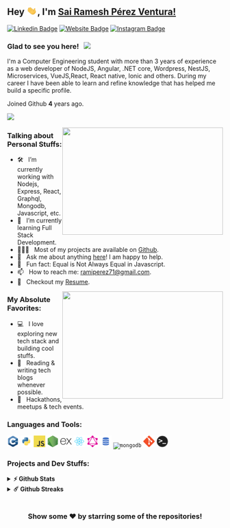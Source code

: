 ## Hey <img src="./gifs/Hi.gif" width="25" height="20"/>, I'm [Sai Ramesh Pérez Ventura!](https://github.com/Silentsnake27/)

[![Linkedin Badge](https://img.shields.io/badge/-LinkedIn-0e76a8?style=flat-square&logo=Linkedin&logoColor=white)](https://www.linkedin.com/in/sai-ramesh-p-3943681ab/)
[![Website Badge](https://img.shields.io/badge/Website-3b5998?style=flat-square&logo=google-chrome&logoColor=white)](https://silentsnake27-portfolioweb-5sdig.ondigitalocean.app/)
[![Instagram Badge](https://img.shields.io/badge/-Instagram-e4405f?style=flat-square&logo=Instagram&logoColor=white)](https://instagram.com/sai-ramesh-p-3943681ab/)
<!-- [![Twitter Badge](https://img.shields.io/badge/-Twitter-00acee?style=flat-square&logo=Twitter&logoColor=white)](https://twitter.com/Silentsnake27) -->

<!-- [![Telegram Badge](https://img.shields.io/badge/-Telegram-0088cc?style=flat-square&logo=Telegram&logoColor=white)](https://t.me/Silentsnake27) -->

### Glad to see you here! &nbsp; ![](https://visitor-badge.glitch.me/badge?page_id=Silentsnake27.Silentsnake27&style=flat-square&color=0088cc)

I'm a Computer Engineering student with more than 3 years of experience as a
web developer of NodeJS, Angular, .NET core, Wordpress, NestJS,
Microservices, VueJS,React, React native, Ionic and others. During my career I have been
able to learn and refine knowledge that has helped me build a specific
profile.

Joined Github **4** years ago.

<!-- Since then I pushed **2652**+ commits, opened **229**+ issues, submitted **291**+ pull requests, created **20**+ gists and contributed to **24**+ public repositories.

Like My Work? -->

<!-- <a href="https://www.buymeacoffee.com/Silentsnake27" target="_blank"><img src="https://cdn.buymeacoffee.com/buttons/v2/default-yellow.png" alt="Buy Me A Coffee" height="60px" width="217px" ></a> -->

[![](https://gitwar.herokuapp.com/badge?username=Silentsnake27&label=Gitwar%20Profile%20Score&style=for-the-badge&color=0088cc)](https://gitwar.herokuapp.com/)

<img align="right" height="250" width="375" alt="" src="https://pa1.narvii.com/6147/accd86dca2fc1923c38444cfe2c5012c914d1329_hq.gif" />

### Talking about Personal Stuffs:

- 🛠 &nbsp; I’m currently working with Nodejs, Express, React, <br /> Graphql, Mongodb, Javascript, etc.
- 🚀 &nbsp; I’m currently learning Full Stack Development.
- 👨🏻‍💻 &nbsp; Most of my projects are available on [Github](https://github.com/Silentsnake27).
- 💬 &nbsp; Ask me about anything [here](https://github.com/Silentsnake27/Silentsnake27/issues/2)! I am happy to help.
- 👾 &nbsp; Fun fact: Equal is Not Always Equal in Javascript.
- 📫 &nbsp; How to reach me: ramiperez71@gmail.com.
- 📝 &nbsp; Checkout my [Resume](https://github.com/silentsnake27/silentsnake27-3/blob/master/resume.pdf).


<img align="right" height="250" width="375" alt="" src="https://i.pinimg.com/originals/41/7e/be/417ebee986aec41629278b1e04cfbfe9.gif" />

### My Absolute Favorites:

- 💻 &nbsp; I love exploring new tech stack and building cool stuffs.
- 📰 &nbsp; Reading & writing tech blogs whenever possible.
- 🍕 &nbsp; Hackathons, meetups & tech events.

### Languages and Tools:

<code><img height="27" src="https://raw.githubusercontent.com/github/explore/80688e429a7d4ef2fca1e82350fe8e3517d3494d/topics/cpp/cpp.png" alt="cpp"></code>
<code><img height="27" src="https://raw.githubusercontent.com/github/explore/80688e429a7d4ef2fca1e82350fe8e3517d3494d/topics/python/python.png" alt="python"></code>
<code><img height="27" src="https://raw.githubusercontent.com/github/explore/80688e429a7d4ef2fca1e82350fe8e3517d3494d/topics/javascript/javascript.png" alt="javascript"></code>
<code><img height="27" src="https://raw.githubusercontent.com/github/explore/80688e429a7d4ef2fca1e82350fe8e3517d3494d/topics/nodejs/nodejs.png" alt="nodejs"></code>
<code><img height="27" src="https://raw.githubusercontent.com/devicons/devicon/master/icons/express/express-original.svg" alt="expressjs"></code>
<code><img height="27" src="https://raw.githubusercontent.com/github/explore/80688e429a7d4ef2fca1e82350fe8e3517d3494d/topics/react/react.png" alt="react"></code>
<code><img height="27" src="https://raw.githubusercontent.com/github/explore/80688e429a7d4ef2fca1e82350fe8e3517d3494d/topics/graphql/graphql.png" alt="graphql"></code>
<code><img height="27" src="https://raw.githubusercontent.com/github/explore/80688e429a7d4ef2fca1e82350fe8e3517d3494d/topics/sql/sql.png" alt="sql"></code>
<code><img height="27" src="https://encrypted-tbn0.gstatic.com/images?q=tbn%3AANd9GcSTTzPAw-55ssm1Im594xYZ9eRQu2JylrkYLg&usqp=CAU" alt="mongodb"></code>
<code><img height="27" src="https://raw.githubusercontent.com/devicons/devicon/master/icons/git/git-original.svg" alt="git"></code>
<code><img height="27" src="https://raw.githubusercontent.com/github/explore/80688e429a7d4ef2fca1e82350fe8e3517d3494d/topics/terminal/terminal.png" alt="terminal"></code>

<!--
<code><img height="25" src="https://raw.githubusercontent.com/github/explore/80688e429a7d4ef2fca1e82350fe8e3517d3494d/topics/sass/sass.png" alt="sass"></code>
-->

### Projects and Dev Stuffs:

<details>	
  <summary><b>⚡ Github Stats</b></summary>

  <br />
  <img height="180em" src="https://github-readme-stats.vercel.app/api?username=Silentsnake27&show_icons=true&hide_border=true&&count_private=true&include_all_commits=true" />
  <img height="180em" src="https://github-readme-stats.vercel.app/api/top-langs/?username=Silentsnake27&exclude_repo=KNN-Image-Classification&show_icons=true&hide_border=true&layout=compact&langs_count=8"/>
</details>

<details>	
  <summary><b>☄️ Github Streaks</b></summary>

  <br />
  <img height="180em" src="https://github-readme-streak-stats.herokuapp.com/?user=Silentsnake27&hide_border=true" />
</details>

<!-- <details>
  <summary><b>🧑‍🚀 Open Source Projects</b></summary>

  <br />
  <table>
    <thead align="center">
      <tr border: none;>
        <td><b>💻 Projects</b></td>
        <td><b>🌟 Stars</b></td>
        <td><b>🍴 Forks</b></td>
        <td><b>🐛 Issues</b></td>
        <td><b>🔔 Pull Requests</b></td>
        <td><b>👨‍💻 Language</b></td>
      </tr>
    </thead>
    <tbody>
      <tr>
	      <td><a href="https://github.com/iampavangandhi/Gitwar"><b>🚀 Gitwar</b></a></td>
        <td><img alt="Stars" src="https://img.shields.io/github/stars/Silentsnake27/Gitwar?style=flat-square&labelColor=343b41"/></td>
        <td><img alt="Forks" src="https://img.shields.io/github/forks/Silentsnake27/Gitwar?style=flat-square&labelColor=343b41"/></td>
        <td><img alt="Issues" src="https://img.shields.io/github/issues/Silentsnake27/Gitwar?style=flat-square"/></td>
        <td><img alt="Pull Requests" src="https://img.shields.io/github/issues-pr/Silentsnake27/Gitwar?style=flat-square"/></td>
        <td><img alt="Language" src="https://img.shields.io/github/languages/top/Silentsnake27/Gitwar?style=flat-square"/></td>
      </tr>
      <tr>
	      <td><a href="https://github.com/iampavangandhi/TradeByte"><b>💸 TradeByte</b></a></td>
        <td><img alt="Stars" src="https://img.shields.io/github/stars/Silentsnake27/TradeByte?style=flat-square&labelColor=343b41"/></td>
        <td><img alt="Forks" src="https://img.shields.io/github/forks/Silentsnake27/TradeByte?style=flat-square&labelColor=343b41"/></td>
        <td><img alt="Issues" src="https://img.shields.io/github/issues/Silentsnake27/TradeByte?style=flat-square"/></td>
        <td><img alt="Pull Requests" src="https://img.shields.io/github/issues-pr/Silentsnake27/TradeByte?style=flat-square"/></td>
        <td><img alt="Language" src="https://img.shields.io/github/languages/top/Silentsnake27/TradeByte?label=javascript&style=flat-square"/></td>
      </tr>
      <tr>
	      <td><a href="https://github.com/iampavangandhi/TheNodeCourse"><b>👨🏻‍💻 TheNodeCourse</b></a></td>
        <td><img alt="Stars" src="https://img.shields.io/github/stars/Silentsnake27/TheNodeCourse?style=flat-square&labelColor=343b41"/></td>
        <td><img alt="Forks" src="https://img.shields.io/github/forks/Silentsnake27/TheNodeCourse?style=flat-square&labelColor=343b41"/></td>
        <td><img alt="Issues" src="https://img.shields.io/github/issues/Silentsnake27/TheNodeCourse?style=flat-square"/></td>
        <td><img alt="Pull Requests" src="https://img.shields.io/github/issues-pr/Silentsnake27/TheNodeCourse?style=flat-square"/></td>
        <td><img alt="Language" src="https://img.shields.io/github/languages/top/Silentsnake27/TheNodeCourse?style=flat-square"/></td> 
      </tr>
      <tr>
	      <td><a href="https://github.com/iampavangandhi/iampavangandhi"><b>🤓 iampavangandhi</b></a></td>
        <td><img alt="Stars" src="https://img.shields.io/github/stars/Silentsnake27/Silentsnake27?style=flat-square&labelColor=343b41"/></td>
        <td><img alt="Forks" src="https://img.shields.io/github/forks/Silentsnake27/Silentsnake27?style=flat-square&labelColor=343b41"/></td>
        <td><img alt="Issues" src="https://img.shields.io/github/issues/Silentsnake27/Silentsnake27?style=flat-square"/></td>
        <td><img alt="Pull Requests" src="https://img.shields.io/github/issues-pr/Silentsnake27/Silentsnake27?style=flat-square"/></td>
        <td><img alt="Language" src="https://img.shields.io/badge/markdown-100%25-blue?style=flat-square"/></td> 
      </tr>
    </tbody>
  </table>
  <br />
</details> -->
 
<!-- <details>	
  <br />
  <summary><b>⚙️ Things I use to get stuff done</b></summary>
  	<ul>
  	    <li><b>OS:</b> Ubuntu 20.04</li>
	    <li><b>Laptop: </b> HP Elitebook (i5)</li>
  	    <li><b>Browser: </b> Firefox Web Browser</li>
	    <li><b>Terminal: </b> ZSH: Oh My Zsh (PowerLevel10k)</li>
	    <li><b>Code Editor:</b> VSCode - The best editor out there.</li>
	    <li><b>To Stay Updated:</b> Dev.to, Medium, Linkedin and Twitter.</li>
	    <br />
	⚛️ Checkout My VSCode Configrations <a href="https://gist.github.com/iampavangandhi/039b1dc5a7cdcb007ab3691814d53130">Here</a>.
	</ul>	
</details> -->

#

<div align="center">

### Show some ❤️ by starring some of the repositories!

</div>
